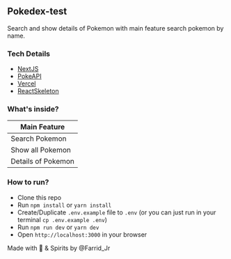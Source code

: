 ## Pokedex-test

Search and show details of Pokemon with main feature search pokemon by name.

### Tech Details
- [NextJS](https://nextjs.org/)
- [PokeAPI](https://pokeapi.co/)
- [Vercel](https://vercel.com/)
- [ReactSkeleton](https://github.com/dvtng/react-loading-skeleton#readme)

### What's inside?
| Main Feature |
|------|
| Search Pokemon |
| Show all Pokemon |
| Details of Pokemon |

### How to run?
- Clone this repo
- Run `npm install` or `yarn install`
- Create/Duplicate `.env.example` file to `.env` (or you can just run in your terminal `cp .env.example .env`) 
- Run `npm run dev` or `yarn dev`
- Open `http://localhost:3000` in your browser

Made with 💙 & Spirits by @Farrid_Jr
